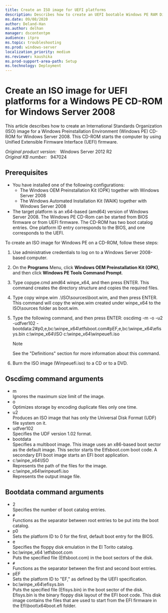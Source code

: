 ```yaml
---
title: Create an ISO image for UEFI platforms
description: Describes how to create an UEFI bootable Windows PE RAM Disk on a CD-ROM for Windows Server 2008.
ms.date: 09/08/2020
author: Deland-Han
ms.author: delhan
manager: dscontentpm
audience: itpro
ms.topic: troubleshooting
ms.prod: windows-server
localization_priority: medium
ms.reviewer: kaushika
ms.prod-support-area-path: Setup
ms.technology: Deployment
---
```

# Create an ISO image for UEFI platforms for a Windows PE CD-ROM for Windows Server 2008

This article describes how to create an International Standards Organization (ISO) image for a Windows Preinstallation Environment (Windows PE) CD-ROM for Windows Server 2008. This CD-ROM starts the computer by using Unified Extensible Firmware Interface (UEFI) firmware.

_Original product version:_ &nbsp; Windows Server 2012 R2  
_Original KB number:_ &nbsp; 947024

## Prerequisites

- You have installed one of the following configurations:
  - The Windows OEM Preinstallation Kit (OPK) together with Windows Server 2008
  - The Windows Automated Installation Kit (WAIK) together with Windows Server 2008
- The target platform is an x64-based (amd64) version of Windows Server 2008.
The Windows PE CD-Rom can be started from BIOS firmware or from UEFI firmware. The CD-ROM has two boot catalog entries. One platform ID entry corresponds to the BIOS, and one corresponds to the UEFI.

To create an ISO image for Windows PE on a CD-ROM, follow these steps:

1. Use administrative credentials to log on to a Windows Server 2008-based computer.
2. On the **Programs** Menu, click **Windows OEM Preinstallation Kit (OPK)**, and then click **Windows PE Tools Command Prompt**.

3. Type copype.cmd amd64 winpe_x64, and then press ENTER. This command creates the directory structure and copies the required files.
4. Type copy winpe.wim .\ISO\sources\boot.wim, and then press ENTER. This command will copy the winpe.wim created under winpe_x64 to the ISO\sources folder as boot.wim. 
5. Type the following command, and then press ENTER: oscdimg -m -o -u2 -udfver102 -bootdata:2#p0,e,bc:\winpe_x64\etfsboot.com#pEF,e,bc:\winpe_x64\efisys.bin c:\winpe_x64\ISO c:\winpe_x64\winpeuefi.iso 
    > [!NOTE]
    > See the "Definitions" section for more information about this command.
6. Burn the ISO image (Winpeuefi.iso) to a CD or to a DVD.

## Oscdimg command arguments

- m  
Ignores the maximum size limit of the image.
- o  
Optimizes storage by encoding duplicate files only one time.
- u2  
Produces an ISO image that has only the Universal Disk Format (UDF) file system on it.
- udfver102  
Specifies the UDF version 1.02 format.
- bootdata  
Specifies a multiboot image. This image uses an x86-based boot sector as the default image. This sector starts the Etfsboot.com boot code. A secondary EFI boot image starts an EFI boot application.
- c:\winpe_x64\ISO  
Represents the path of the files for the image.
- c:\winpe_x64\winpeuefi.iso  
Represents the output image file.

## Bootdata command arguments

- 2  
Specifies the number of boot catalog entries.
- `#`  
Functions as the separator between root entries to be put into the boot catalog.
- p0  
Sets the platform ID to 0 for the first, default boot entry for the BIOS.
- e  
Specifies the floppy disk emulation in the El Torito catalog.
- bc:\winpe_x64 \etfsboot.com  
Puts the specified file (Etfsboot.com) in the boot sectors of the disk.
- `#`  
Functions as the separator between the first and second boot entries.
- pEF  
Sets the platform ID to "EF," as defined by the UEFI specification.
- bc:\winpe_x64\efisys.bin  
Puts the specified file (Efisys.bin) in the boot sector of the disk. Efisys.bin is the binary floppy disk layout of the EFI boot code. This disk image contains the files that are used to start from the EFI firmware in the Efi\boot\x64boot.efi folder.
